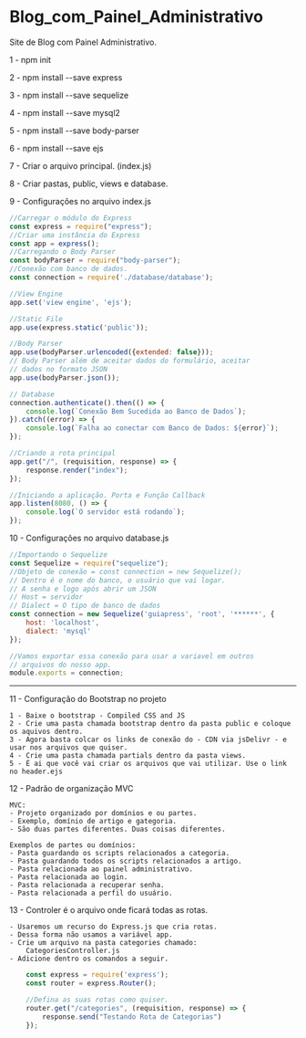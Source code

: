 # Blog_com_Painel_Administrativo
Site de Blog com Painel Administrativo.

1 - npm init

2 - npm install --save express

3 - npm install --save sequelize

4 - npm install --save mysql2

5 - npm install --save body-parser

6 - npm install --save ejs

7 - Criar o arquivo principal. (index.js)

8 - Criar pastas, public, views e database.

9 - Configurações no arquivo index.js
```JavaScript
//Carregar o módulo do Express
const express = require("express");
//Criar uma instância do Express
const app = express();
//Carregando o Body Parser
const bodyParser = require("body-parser");
//Conexão com banco de dados.
const connection = require('./database/database');

//View Engine
app.set('view engine', 'ejs');

//Static File
app.use(express.static('public'));

//Body Parser
app.use(bodyParser.urlencoded({extended: false}));
// Body Parser além de aceitar dados do formulário, aceitar
// dados no formato JSON
app.use(bodyParser.json());

// Database
connection.authenticate().then(() => {
    console.log(`Conexão Bem Sucedida ao Banco de Dados`);
}).catch((error) => {
    console.log(`Falha ao conectar com Banco de Dados: ${error}`);
});

//Criando a rota principal
app.get("/", (requisition, response) => {
    response.render("index");
});

//Iniciando a aplicação. Porta e Função Callback
app.listen(8080, () => {
    console.log(`O servidor está rodando`);
});
```

10 - Configurações no arquivo database.js
```JavaScript
//Importando o Sequelize
const Sequelize = require("sequelize");
//Objeto de conexão = const connection = new Sequelize();
// Dentro é o nome do banco, o usuário que vai logar.
// A senha e logo após abrir um JSON
// Host = servidor
// Dialect = O tipo de banco de dados
const connection = new Sequelize('guiapress', 'root', '******', {
    host: 'localhost',
    dialect: 'mysql'
});

//Vamos exportar essa conexão para usar a variavel em outros
// arquivos do nosso app.
module.exports = connection;
```

------------------------------------------------------------

11 - Configuração do Bootstrap no projeto 

    1 - Baixe o bootstrap - Compiled CSS and JS
    2 - Crie uma pasta chamada bootstrap dentro da pasta public e coloque os aquivos dentro.
    3 - Agora basta colcar os links de conexão do - CDN via jsDelivr - e usar nos arquivos que quiser.
    4 - Crie uma pasta chamada partials dentro da pasta views.
    5 - É ai que você vai criar os arquivos que vai utilizar. Use o link no header.ejs

12 - Padrão de organização MVC 

    MVC:
    - Projeto organizado por domínios e ou partes. 
    - Exemplo, domínio de artigo e gategoria.
    - São duas partes diferentes. Duas coisas diferentes.

    Exemplos de partes ou domínios:
    - Pasta guardando os scripts relacionados a categoria.
    - Pasta guardando todos os scripts relacionados a artigo.
    - Pasta relacionada ao painel administrativo.
    - Pasta relacionada ao login.    
    - Pasta relacionada a recuperar senha.    
    - Pasta relacionada a perfil do usuário.    

13 - Controler é o arquivo onde ficará todas as rotas.

    - Usaremos um recurso do Express.js que cria rotas.
    - Dessa forma não usamos a variável app.
    - Crie um arquivo na pasta categories chamado:
        CategoriesController.js
    - Adicione dentro os comandos a seguir.

```JavaScript
    const express = require('express');
    const router = express.Router();

    //Defina as suas rotas como quiser.
    router.get("/categories", (requisition, response) => {
        response.send("Testando Rota de Categorias")
    });
```
